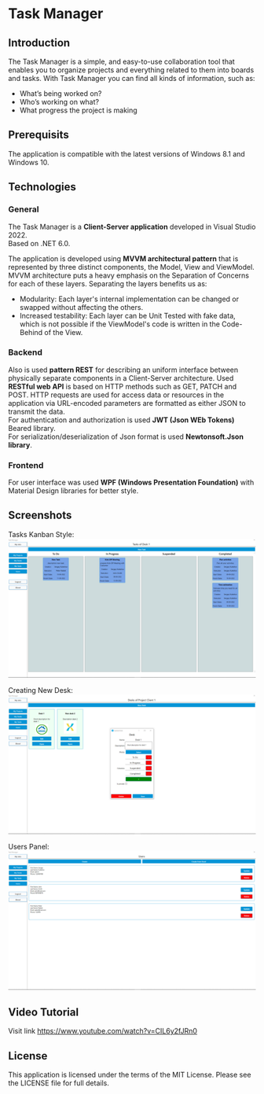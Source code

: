 # Task Manager
## Introduction
The Task Manager is a simple, and easy-to-use collaboration tool that enables you to organize projects and everything related to them into boards and tasks. 
With Task Manager you can find all kinds of information, such as: 
- What’s being worked on?
- Who’s working on what? 
- What progress the project is making<br />

## Prerequisits
The application is compatible with the latest versions of Windows 8.1 and Windows 10.

## Technologies
### General
The Task Manager is a **Client-Server application** developed in Visual Studio 2022.<br />
Based on .NET 6.0.<br />

The application is developed using **MVVM architectural pattern** that is represented by three distinct components, the Model, View and ViewModel.
MVVM architecture puts a heavy emphasis on the Separation of Concerns for each of these layers. Separating the layers benefits us as:<br />
- Modularity: Each layer's internal implementation can be changed or swapped without affecting the others.<br />
- Increased testability: Each layer can be Unit Tested with fake data, which is not possible if the ViewModel's code is written in the Code-Behind of the View.<br />

### Backend
Also is used **pattern REST** for describing an uniform interface between physically separate components in a Client-Server architecture.
Used **RESTful web API** is based on HTTP methods such as GET, PATCH and POST. HTTP requests are used for access data or resources in the application via URL-encoded parameters are formatted as either JSON to transmit the data.<br />
For authentication and authorization is used **JWT (Json WEb Tokens)** Beared library.<br />
For serialization/deserialization of Json format is used **Newtonsoft.Json library**.<br />

### Frontend
For user interface was used **WPF (Windows Presentation Foundation)** with Material Design libraries for better style.<br />

## Screenshots
Tasks Kanban Style:
![Screenshot1](/Screenshots/screenshot_tasks.jpg)

Creating New Desk:
![Screenshot1](/Screenshots/screenshot_desk.jpg)

Users Panel:
![Screenshot1](/Screenshots/screenshot_users.jpg)

## Video Tutorial
Visit link https://www.youtube.com/watch?v=CIL6y2fJRn0

## License
This application is licensed under the terms of the MIT License. Please see the LICENSE file for full details.
